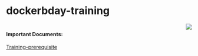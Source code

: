 # dockerbday-training

<a href="https://www.docker.com/docker-birthday"><img align="right" src="https://www.docker.com/sites/default/files/illustration-com-container-party.png"></a>


```
```

#### Important Documents:


[Training-prerequisite](https://github.com/docker-meetup-tokyo/dockerbday-training/blob/master/Training-prerequisite.md)
